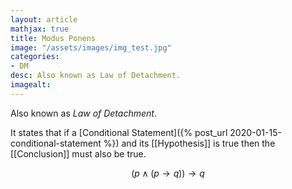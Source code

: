 ```yaml
---
layout: article
mathjax: true
title: Modus Ponens
image: "/assets/images/img_test.jpg"
categories:
- DM
desc: Also known as Law of Detachment. 
imagealt: 
---
```


Also known as *Law of Detachment*.

It states that if a [Conditional Statement]({% post_url 2020-01-15-conditional-statement %}) and its [[Hypothesis]] is true then the [[Conclusion]] must also be true.

$$(p \wedge (p \to q)) \to q$$
































































































































































































































































































































































